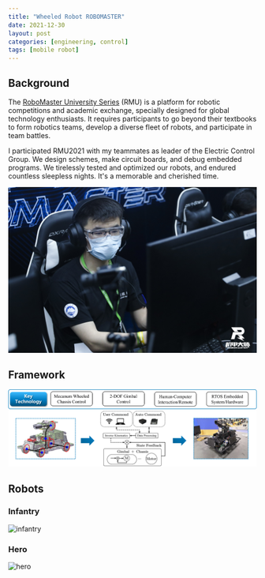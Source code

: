 ```yaml
---
title: "Wheeled Robot ROBOMASTER"
date: 2021-12-30
layout: post
categories: [engineering, control]
tags: [mobile robot]
---
```



## Background
The [RoboMaster University Series](https://www.robomaster.com/en-US/robo/overview) (RMU) is a platform for robotic competitions and academic exchange, specially designed for global technology enthusiasts. It requires participants to go beyond their textbooks to form robotics teams, develop a diverse fleet of robots, and participate in team battles.


I participated RMU2021 with my teammates as leader of the Electric Control Group. We design schemes, make circuit boards, and debug embedded programs. We tirelessly tested and optimized our robots, and endured countless sleepless nights. It's a memorable and cherished time.
<!-- ![operate](images/rm/operate.jpg) -->
<img class="center" src="images/rm/Operate.jpg" width="600px" alt="operate" />

## Framework

![KeyTechnology](images/rm/KeyTechnology.png)
![Framework](images/rm/WheeldRobotRM.png)

## Robots

### Infantry
<!-- ![infantry](images/rm/infantry34.jpg) -->
<img class="center" src="images/rm/infantry34.jpg" width="600px" alt="infantry" />

### Hero
<!-- ![hero](images/rm/hero2.jpg) -->
<img class="center" src="images/rm/hero2.jpg" width="600px" alt="hero" />

